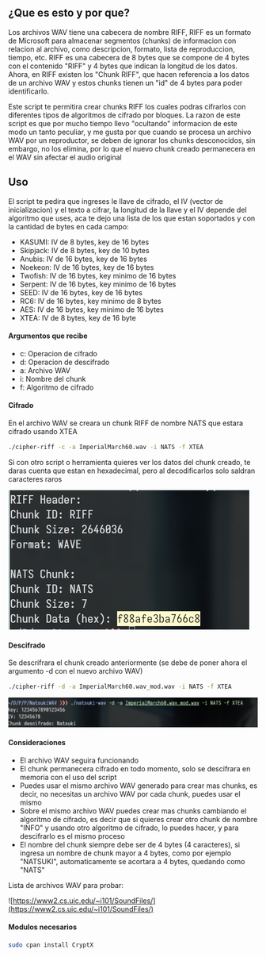 ## ¿Que es esto y por que?

Los archivos WAV tiene una cabecera de nombre RIFF, RIFF es un formato de Microsoft para almacenar segmentos (chunks) de informacion con relacion al archivo, como descripcion, formato, lista de reproduccion, tiempo, etc.
RIFF es una cabecera de 8 bytes que se compone de 4 bytes con el contenido "RIFF" y 4 bytes que indican la longitud de los datos. Ahora, en RIFF existen los "Chunk RIFF",
que hacen referencia a los datos de un archivo WAV y estos chunks tienen un "id" de 4 bytes para poder identificarlo.

Este script te permitira crear chunks RIFF los cuales podras cifrarlos con diferentes tipos de algoritmos de cifrado por bloques. La razon de este script es que por mucho tiempo llevo "ocultando" informacion de este modo un tanto peculiar, y me gusta por que cuando se procesa un archivo WAV por un reproductor, se deben de ignorar los chunks desconocidos, sin embargo, no los elimina, por lo que el nuevo chunk creado permanecera en el WAV sin afectar el audio original

## Uso

El script te pedira que ingreses le llave de cifrado, el IV (vector de inicializacion) y el texto a cifrar, la longitud de la llave y el IV depende del algoritmo que uses, aca te dejo una lista de los que estan soportados y con la cantidad de bytes en cada campo:

- KASUMI: IV de 8 bytes, key de 16 bytes
- Skipjack: IV de 8 bytes, key de 10 bytes
- Anubis: IV de 16 bytes, key de 16 bytes
- Noekeon: IV de 16 bytes, key de 16 bytes
- Twofish: IV de 16 bytes, key minimo de 16 bytes
- Serpent: IV de 16 bytes, key minimo de 16 bytes
- SEED: IV de 16 bytes, key de 16 bytes 
- RC6: IV de 16 bytes, key minimo de 8 bytes
- AES: IV de 16 bytes, key minimo de 16 bytes
- XTEA: IV de 8 bytes, key de 16 byte 

#### Argumentos que recibe

- c: Operacion de cifrado
- d: Operacion de descifrado
- a: Archivo WAV
- i: Nombre del chunk
- f: Algoritmo de cifrado

#### Cifrado

En el archivo WAV se creara un chunk RIFF de nombre NATS que estara cifrado usando XTEA

```bash
./cipher-riff -c -a ImperialMarch60.wav -i NATS -f XTEA
```
Si con otro script o herramienta quieres ver los datos del chunk creado, te daras cuenta que estan en hexadecimal, pero al decodificarlos solo saldran caracteres raros

![](https://github.com/ic4rta/CipherRIFF/blob/main/assets/chunks.png)

#### Descifrado

Se descrifrara el chunk creado anteriormente (se debe de poner ahora el argumento -d con el nuevo archivo WAV)

```bash
./cipher-riff -d -a ImperialMarch60.wav_mod.wav -i NATS -f XTEA
```

![](https://github.com/ic4rta/CipherRIFF/blob/main/assets/descifrado.png)

#### Consideraciones

- El archivo WAV seguira funcionando
- El chunk permanecera cifrado en todo momento, solo se descifrara en memoria con el uso del script
- Puedes usar el mismo archivo WAV generado para crear mas chunks, es decir, no necesitas un archivo WAV por cada chunk, puedes usar el mismo
- Sobre el mismo archivo WAV puedes crear mas chunks cambiando el algoritmo de cifrado, es decir que si quieres crear otro chunk de nombre "INFO" y usando otro algoritmo de cifrado, lo puedes hacer, y para descifrarlo es el mismo proceso
- El nombre del chunk siempre debe ser de 4 bytes (4 caracteres), si ingresa un nombre de chunk mayor a 4 bytes, como por ejemplo "NATSUKI", automaticamente se acortara a 4 bytes, quedando como "NATS"

Lista de archivos WAV para probar:

![https://www2.cs.uic.edu/~i101/SoundFiles/](https://www2.cs.uic.edu/~i101/SoundFiles/)

#### Modulos necesarios

```bash
sudo cpan install CryptX
```
